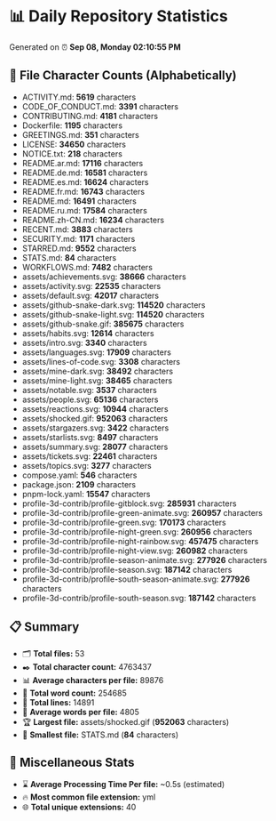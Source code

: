 # 📊 Daily Repository Statistics
Generated on ⏰ **Sep 08, Monday 02:10:55 PM**

## 📂 File Character Counts (Alphabetically)
- ACTIVITY.md: **5619** characters
- CODE_OF_CONDUCT.md: **3391** characters
- CONTRIBUTING.md: **4181** characters
- Dockerfile: **1195** characters
- GREETINGS.md: **351** characters
- LICENSE: **34650** characters
- NOTICE.txt: **218** characters
- README.ar.md: **17116** characters
- README.de.md: **16581** characters
- README.es.md: **16624** characters
- README.fr.md: **16743** characters
- README.md: **16491** characters
- README.ru.md: **17584** characters
- README.zh-CN.md: **16234** characters
- RECENT.md: **3883** characters
- SECURITY.md: **1171** characters
- STARRED.md: **9552** characters
- STATS.md: **84** characters
- WORKFLOWS.md: **7482** characters
- assets/achievements.svg: **38666** characters
- assets/activity.svg: **22535** characters
- assets/default.svg: **42017** characters
- assets/github-snake-dark.svg: **114520** characters
- assets/github-snake-light.svg: **114520** characters
- assets/github-snake.gif: **385675** characters
- assets/habits.svg: **12614** characters
- assets/intro.svg: **3340** characters
- assets/languages.svg: **17909** characters
- assets/lines-of-code.svg: **3308** characters
- assets/mine-dark.svg: **38492** characters
- assets/mine-light.svg: **38465** characters
- assets/notable.svg: **3537** characters
- assets/people.svg: **65136** characters
- assets/reactions.svg: **10944** characters
- assets/shocked.gif: **952063** characters
- assets/stargazers.svg: **3422** characters
- assets/starlists.svg: **8497** characters
- assets/summary.svg: **28077** characters
- assets/tickets.svg: **22461** characters
- assets/topics.svg: **3277** characters
- compose.yaml: **546** characters
- package.json: **2109** characters
- pnpm-lock.yaml: **15547** characters
- profile-3d-contrib/profile-gitblock.svg: **285931** characters
- profile-3d-contrib/profile-green-animate.svg: **260957** characters
- profile-3d-contrib/profile-green.svg: **170173** characters
- profile-3d-contrib/profile-night-green.svg: **260956** characters
- profile-3d-contrib/profile-night-rainbow.svg: **457475** characters
- profile-3d-contrib/profile-night-view.svg: **260982** characters
- profile-3d-contrib/profile-season-animate.svg: **277926** characters
- profile-3d-contrib/profile-season.svg: **187142** characters
- profile-3d-contrib/profile-south-season-animate.svg: **277926** characters
- profile-3d-contrib/profile-south-season.svg: **187142** characters

## 📋 Summary
- 🗂️ **Total files:** 53
- ✒️ **Total character count:** 4763437
- 📊 **Average characters per file:** 89876
- 📝 **Total word count:** 254685
- 🧾 **Total lines:** 14891
- 📐 **Average words per file:** 4805
- 🏆 **Largest file:** assets/shocked.gif (**952063** characters)
- 🥉 **Smallest file:** STATS.md (**84** characters)

## 🌟 Miscellaneous Stats
- ⌛ **Average Processing Time Per file:** ~0.5s (estimated)
- 🔥 **Most common file extension:** yml
- 🌐 **Total unique extensions:** 40
